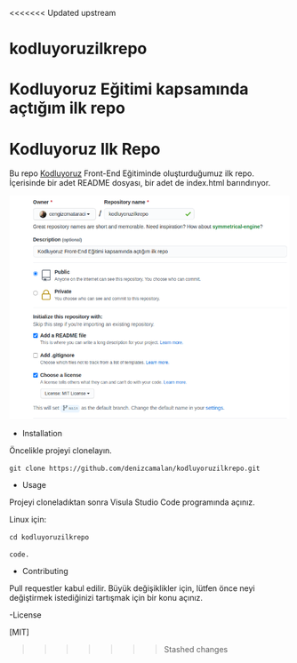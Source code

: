 <<<<<<< Updated upstream
# kodluyoruzilkrepo
Kodluyoruz Eğitimi kapsamında açtığım ilk repo
=======
# Kodluyoruz Ilk Repo

Bu repo [Kodluyoruz](https://www.kodluyoruz.org/) Front-End Eğitiminde oluşturduğumuz ilk repo. İçerisinde bir adet README dosyası, bir adet de index.html barındırıyor.

![Kodluyoruz Logo](https://raw.githubusercontent.com/Kodluyoruz/taskforce/main/git/odev1/figures/github.png)

- Installation

Öncelikle projeyi clonelayın. 

`git clone https://github.com/denizcamalan/kodluyoruzilkrepo.git`

- Usage
 
 Projeyi cloneladıktan sonra Visula Studio Code programında açınız.

 Linux için:

`cd kodluyoruzilkrepo`

`code.`

- Contributing 

Pull requestler kabul edilir. Büyük değişiklikler için, lütfen önce neyi değiştirmek 
istediğinizi tartışmak için bir konu açınız.

-License

[MIT]
>>>>>>> Stashed changes
